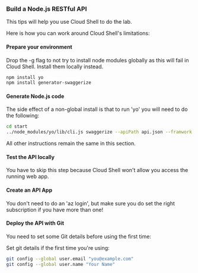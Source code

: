 ### Build a Node.js RESTful API

This tips will help you use Cloud Shell to do the lab.

Here is how you can work around Cloud Shell's limitations:

#### Prepare your environment

Drop the -g flag to not try to install node modules globally as this will fail in Cloud Shell. Install them locally instead.

```bash
npm install yo
npm install generator-swaggerize
```
#### Generate Node.js code

The side effect of a non-global install is that to run 'yo' you will need to do the following:

```bash
cd start
../node_modules/yo/lib/cli.js swaggerize --apiPath api.json --framwork express
```

All other instructions remain the same in this section.

#### Test the API locally

You have to skip this step because Cloud Shell won't allow you access the running web app.

#### Create an API App

You don't need to do an 'az login', but make sure you do set the right subscription if you have more than one!

#### Deploy the API with Git

You need to set some Git details before using the first time:

Set git details if the first time you're using:

```bash
git config --global user.email "you@example.com"
git config --global user.name "Your Name"
```
